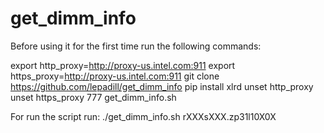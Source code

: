 # get_dimm_info

Before using it for the first time run the following commands:

export http_proxy=http://proxy-us.intel.com:911
export https_proxy=http://proxy-us.intel.com:911
git clone https://github.com/lepadill/get_dimm_info
pip install xlrd
unset http_proxy
unset https_proxy
777 get_dimm_info.sh

For run the script run:
./get_dimm_info.sh rXXXsXXX.zp31l10X0X

